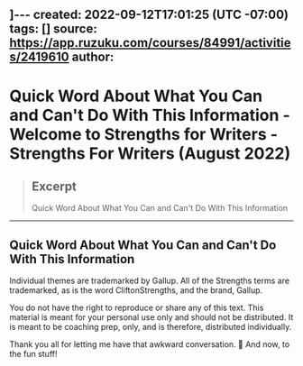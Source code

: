 ]---
created: 2022-09-12T17:01:25 (UTC -07:00)
tags: []
source: https://app.ruzuku.com/courses/84991/activities/2419610
author: 
---

# Quick Word About What You Can and Can't Do With This Information - Welcome to Strengths for Writers - Strengths For Writers (August 2022)

> ## Excerpt
> Quick Word About What You Can and Can't Do With This Information

---
## Quick Word About What You Can and Can't Do With This Information

Individual themes are trademarked by Gallup. All of the Strengths terms are trademarked, as is the word CliftonStrengths, and the brand, Gallup.

You do not have the right to reproduce or share any of this text. This material is meant for your personal use only and should not be distributed. It is meant to be coaching prep, only, and is therefore, distributed individually.

Thank you all for letting me have that awkward conversation. 🙂 And now, to the fun stuff!

